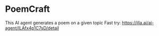 # PoemCraft
This AI agent generates a poem on a given topic
Fast try: https://illa.ai/ai-agent/ILAfx4p1C7sD/detail
